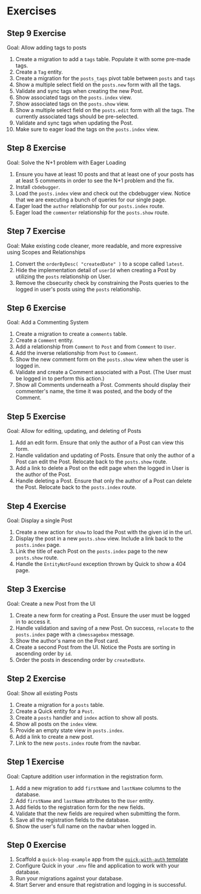 # Exercises

## Step 9 Exercise

Goal: Allow adding tags to posts

1. Create a migration to add a `tags` table. Populate it with some pre-made tags.
2. Create a `Tag` entity.
3. Create a migration for the `posts_tags` pivot table between `posts` and `tags`
4. Show a multiple select field on the `posts.new` form with all the tags.
5. Validate and sync tags when creating the new Post.
6. Show associated tags on the `posts.index` view.
7. Show associated tags on the `posts.show` view.
8. Show a multiple select field on the `posts.edit` form with all the tags. The currently associated tags should be pre-selected.
9. Validate and sync tags when updating the Post.
10. Make sure to eager load the tags on the `posts.index` view.


## Step 8 Exercise

Goal: Solve the N+1 problem with Eager Loading

1. Ensure you have at least 10 posts and that at least one of your posts has at least 5 comments in order to see the N+1 problem and the fix.
2. Install `cbdebugger`.
3. Load the `posts.index` view and check out the cbdebugger view. Notice that we are executing a bunch of queries for our single page.
4. Eager load the `author` relationship for our `posts.index` route.
5. Eager load the `commenter` relationship for the `posts.show` route.


## Step 7 Exercise

Goal: Make existing code cleaner, more readable, and more expressive using Scopes and Relationships

1. Convert the `orderByDesc( "createdDate" )` to a scope called `latest`.
2. Hide the implementation detail of `userId` when creating a Post by utilizing the `posts` relationship on User.
3. Remove the cbsecurity check by constraining the Posts queries to the logged in user's posts using the `posts` relationship.

## Step 6 Exercise

Goal: Add a Commenting System

1. Create a migration to create a `comments` table.
2. Create a `Comment` entity.
3. Add a relationship from `Comment` to `Post` and from `Comment` to `User`.
4. Add the inverse relationship from `Post` to `Comment`.
5. Show the new comment form on the `posts.show` view when the user is logged in.
6. Validate and create a Comment associated with a Post. (The User must be logged in to perform this action.)
7. Show all Comments underneath a Post.  Comments should display their commenter's name, the time it was posted, and the body of the Comment.

## Step 5 Exercise

Goal: Allow for editing, updating, and deleting of Posts

1. Add an edit form.  Ensure that only the author of a Post can view this form.
2. Handle validation and updating of Posts.  Ensure that only the author of a Post can edit the Post. Relocate back to the `posts.show` route.
3. Add a link to delete a Post on the edit page when the logged in User is the author of the Post.
4. Handle deleting a Post.  Ensure that only the author of a Post can delete the Post.  Relocate back to the `posts.index` route.

## Step 4 Exercise

Goal: Display a single Post

1. Create a new action for `show` to load the Post with the given id in the url.
2. Display the post in a new `posts.show` view. Include a link back to the `posts.index` page.
3. Link the title of each Post on the `posts.index` page to the new `posts.show` route.
4. Handle the `EntityNotFound` exception thrown by Quick to show a 404 page.

## Step 3 Exercise

Goal: Create a new Post from the UI

1. Create a new form for creating a Post.  Ensure the user must be logged in to access it.
2. Handle validation and saving of a new Post. On success, `relocate` to the `posts.index` page with a `cbmessagebox` message.
3. Show the author's name on the Post card.
4. Create a second Post from the UI. Notice the Posts are sorting in ascending order by `id`.
5. Order the posts in descending order by `createdDate`.

## Step 2 Exercise

Goal: Show all existing Posts

1. Create a migration for a `posts` table.
2. Create a Quick entity for a `Post`.
3. Create a `posts` handler and `index` action to show all posts.
4. Show all posts on the `index` view.
5. Provide an empty state view in `posts.index`.
6. Add a link to create a new post.
7. Link to the new `posts.index` route from the navbar.

## Step 1 Exercise

Goal: Capture addition user information in the registration form.

1. Add a new migration to add `firstName` and `lastName` columns to the database.
2. Add `firstName` and `lastName` attributes to the `User` entity.
3. Add fields to the registration form for the new fields.
4. Validate that the new fields are required when submitting the form.
5. Save all the registration fields to the database.
6. Show the user's full name on the navbar when logged in.

## Step 0 Exercise

1. Scaffold a `quick-blog-example` app from the [`quick-with-auth` template](https://forgebox.io/view/cbtemplate-quick-with-auth)
2. Configure Quick in your `.env` file and application to work with your database.
3. Run your migrations against your database.
4. Start Server and ensure that registration and logging in is successful.